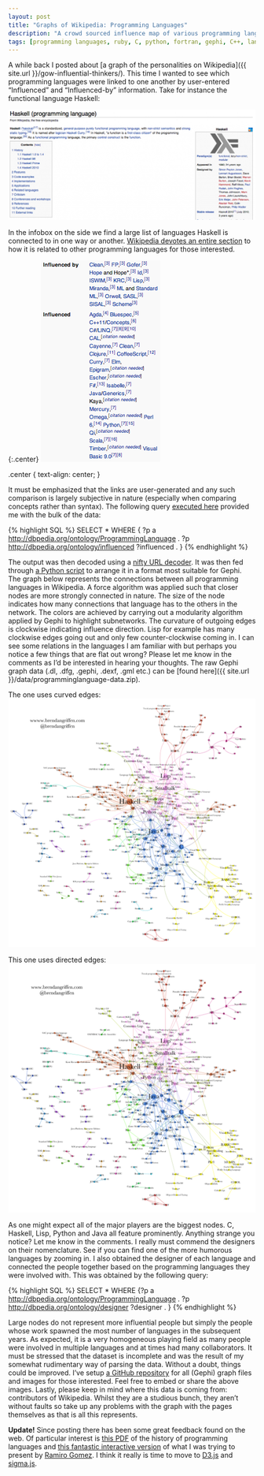 ```yaml
---
layout: post
title: "Graphs of Wikipedia: Programming Languages"
description: "A crowd sourced influence map of various programming langauges via Wikipedia."
tags: [programming languages, ruby, C, python, fortran, gephi, C++, language, network]
---
```


A while back I posted about [a graph of the personalities on Wikipedia]({{ site.url }}/gow-influential-thinkers/). This time I wanted to see which programming languages were linked to one another by user-entered “Influenced” and “Influenced-by” information. Take for instance the functional language Haskell:

[![gow-wikipedia](/assets/wikipedia/Haskell-Programming-Wiki.png)](/assets/wikipedia/Haskell-Programming-Wiki.png)

In the infobox on the side we find a large list of languages Haskell is connected to in one way or another. [Wikipedia devotes an entire section](https://en.wikipedia.org/wiki/Haskell_(programming_language)#Related_languages) to how it is related to other programming languages for those interested.

{:.center}
[![gow-wikipedia](/assets/wikipedia/Haskell-Programming-Wiki-Zoom.png)](/assets/wikipedia/Haskell-Programming-Wiki-Zoom.png)

.center {
  text-align: center;
}

It must be emphasized that the links are user-generated and any such comparison is largely subjective in nature (especially when comparing concepts rather than syntax). The following query [executed here](http://dbpedia.org/snorql/) provided me with the bulk of the data:

{% highlight SQL %}
SELECT *
WHERE { ?p a <http://dbpedia.org/ontology/ProgrammingLanguage> .
?p <http://dbpedia.org/ontology/influenced> ?influenced . }
{% endhighlight %}

The output was then decoded using a [nifty URL decoder](http://meyerweb.com/eric/tools/dencoder/). It was then fed through [a Python script](https://github.com/bgriffen/griffsgraphs/blob/master/programminglanguages/proglanguages.py) to arrange it in a format most suitable for Gephi. The graph below represents the connections between all programming languages in Wikipedia. A force algorithm was applied such that closer nodes are more strongly connected in nature. The size of the node indicates how many connections that language has to the others in the network. The colors are achieved by carrying out a modularity algorithm applied by Gephi to highlight subnetworks. The curvature of outgoing edges is clockwise indicating influence direction. Lisp for example has many clockwise edges going out and only few counter-clockwise coming in. I can see some relations in the languages I am familiar with but perhaps you notice a few things that are flat out wrong? Please let me know in the comments as I’d be interested in hearing your thoughts. The raw Gephi graph data (.dl, .dfg, .gephi, .dexf, .gml etc.) can be [found here]({{ site.url }}/data/programminglanguage-data.zip).

The one uses curved edges:
[![gow-wikipedia](/assets/wikipedia/programminglanguages-label.png)](/assets/wikipedia/programminglanguages-label.png)

This one uses directed edges:
[![gow-wikipedia](/assets/wikipedia/programminglanguagesarrows-label.png)](/assets/wikipedia/programminglanguagesarrows-label.png)


As one might expect all of the major players are the biggest nodes. C, Haskell, Lisp, Python and Java all feature prominently. Anything strange you notice? Let me know in the comments. I really must commend the designers on their nomenclature. See if you can find one of the more humorous languages by zooming in. I also obtained the designer of each language and connected the people together based on the programming languages they were involved with. This was obtained by the following query:

{% highlight SQL %}
SELECT *
WHERE {?p a <http://dbpedia.org/ontology/ProgrammingLanguage> .
?p <http://dbpedia.org/ontology/designer> ?designer . }
{% endhighlight %}

Large nodes do not represent more influential people but simply the people whose work spawned the most number of languages in the subsequent years. As expected, it is a very homogeneous playing field as many people were involved in multiple languages and at times had many collaborators. It must be stressed that the dataset is incomplete and was the result of my somewhat rudimentary way of parsing the data. Without a doubt, things could be improved. I’ve setup [a GitHub repository](https://github.com/bgriffen/griffsgraphs) for all (Gephi) graph files and images for those interested. Feel free to embed or share the above images. Lastly, please keep in mind where this data is coming from: contributors of Wikipedia. Whilst they are a studious bunch, they aren’t without faults so take up any problems with the graph with the pages themselves as that is all this represents.

**Update!** Since posting there has been some great feedback found on the web. Of particular interest is [this PDF](http://oreilly.com/news/graphics/prog_lang_poster.pdf) of the history of programming languages and [this fantastic interactive version](http://exploringdata.github.io/vis/programming-languages-influence-network/) of what I was trying to present by [Ramiro Gomez](https://twitter.com/yaph). I think it really is time to move to [D3.js](http://d3js.org/) and [sigma.js](http://sigmajs.org/).

